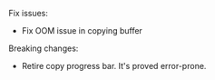 Fix issues:

- Fix OOM issue in copying buffer

Breaking changes:
 
- Retire copy progress bar. It's proved error-prone.